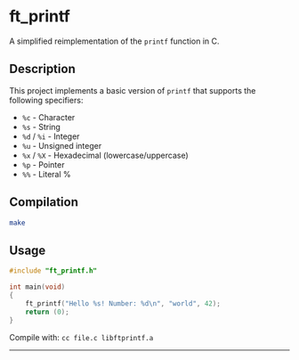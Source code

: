 # ft_printf

A simplified reimplementation of the `printf` function in C.

## Description

This project implements a basic version of `printf` that supports the following specifiers:

- `%c` - Character
- `%s` - String
- `%d` / `%i` - Integer
- `%u` - Unsigned integer
- `%x` / `%X` - Hexadecimal (lowercase/uppercase)
- `%p` - Pointer
- `%%` - Literal %

## Compilation

```bash
make
```

## Usage

```c
#include "ft_printf.h"

int main(void)
{
    ft_printf("Hello %s! Number: %d\n", "world", 42);
    return (0);
}
```

Compile with: `cc file.c libftprintf.a`

---
